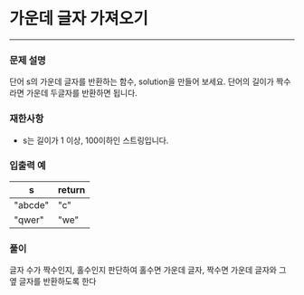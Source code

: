 # 가운데 글자 가져오기

-- --

### 문제 설명

단어 s의 가운데 글자를 반환하는 함수, solution을 만들어 보세요. 단어의 길이가 짝수라면 가운데 두글자를 반환하면 됩니다.

### 재한사항

* s는 길이가 1 이상, 100이하인 스트링입니다.

### 입출력 예

| s       | return |
|---------|------|
| "abcde" | "c"  |
| "qwer"  | "we" |

### 풀이
글자 수가 짝수인지, 홀수인지 판단하여 홀수면 가운데 글자, 짝수면 가운데 글자와 그 옆 글자를 반환하도록 한다

